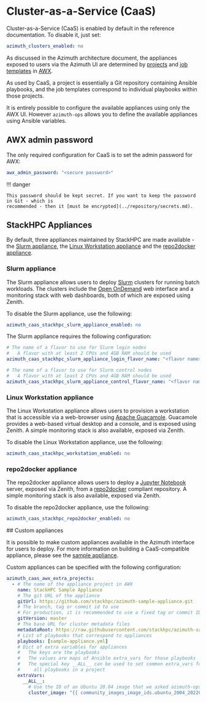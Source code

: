 # Cluster-as-a-Service (CaaS)

Cluster-as-a-Service (CaaS) is enabled by default in the reference documentation. To disable it,
just set:

```yaml  title="environments/my-site/inventory/group_vars/all/variables.yml"
azimuth_clusters_enabled: no
```

As discussed in the Azimuth architecture document, the appliances exposed to users via the
Azimuth UI are determined by
[projects](https://docs.ansible.com/ansible-tower/latest/html/userguide/projects.html) and
[job templates](https://docs.ansible.com/ansible-tower/latest/html/userguide/job_templates.html)
in [AWX](https://github.com/ansible/awx).

As used by CaaS, a project is essentially a Git repository containing Ansible playbooks, and
the job templates correspond to individual playbooks within those projects.

It is entirely possible to configure the available appliances using only the AWX UI. However
`azimuth-ops` allows you to define the available appliances using Ansible variables.

## AWX admin password

The only required configuration for CaaS is to set the admin password for AWX:

```yaml  title="environments/my-site/inventory/group_vars/all/secrets.yml"
awx_admin_password: "<secure password>"
```

!!! danger

    This password should be kept secret. If you want to keep the password in Git - which is
    recommended - then it [must be encrypted](../repository/secrets.md).

## StackHPC Appliances

By default, three appliances maintained by StackHPC are made available - the
[Slurm appliance](https://github.com/stackhpc/caas-slurm-appliance), the
[Linux Workstation appliance](https://github.com/stackhpc/caas-workstation) and the
[repo2docker appliance](https://github.com/stackhpc/caas-repo2docker).

### Slurm appliance

The Slurm appliance allows users to deploy [Slurm](https://slurm.schedmd.com/documentation.html)
clusters for running batch workloads. The clusters include the [Open OnDemand](https://openondemand.org/)
web interface and a monitoring stack with web dashboards, both of which are exposed using
Zenith.

To disable the Slurm appliance, use the following:

```yaml  title="environments/my-site/inventory/group_vars/all/variables.yml"
azimuth_caas_stackhpc_slurm_appliance_enabled: no
```

The Slurm appliance requires the following configuration:

```yaml  title="environments/my-site/inventory/group_vars/all/variables.yml"
# The name of a flavor to use for Slurm login nodes
#   A flavor with at least 2 CPUs and 4GB RAM should be used
azimuth_caas_stackhpc_slurm_appliance_login_flavor_name: "<flavor name>"

# The name of a flavor to use for Slurm control nodes
#   A flavor with at least 2 CPUs and 4GB RAM should be used
azimuth_caas_stackhpc_slurm_appliance_control_flavor_name: "<flavor name>"
```

### Linux Workstation appliance

The Linux Workstation appliance allows users to provision a workstation that is accessible
via a web-browser using [Apache Guacamole](https://guacamole.apache.org/). Guacamole provides
a web-based virtual desktop and a console, and is exposed using Zenith. A simple monitoring
stack is also available, exposed via Zenith.

To disable the Linux Workstation appliance, use the following:

```yaml  title="environments/my-site/inventory/group_vars/all/variables.yml"
azimuth_caas_stackhpc_workstation_enabled: no
```

### repo2docker appliance

The repo2docker appliance allows users to deploy a [Jupyter Notebook](https://jupyter.org/)
server, exposed via Zenith, from a [repo2docker](https://repo2docker.readthedocs.io/en/latest/)
compliant repository. A simple monitoring stack is also available, exposed via Zenith.

To disable the repo2docker appliance, use the following:

```yaml  title="environments/my-site/inventory/group_vars/all/variables.yml"
azimuth_caas_stackhpc_repo2docker_enabled: no
```

## Custom appliances

It is possible to make custom appliances available in the Azimuth interface for users to deploy.
For more information on building a CaaS-compatible appliance, please see the
[sample appliance](https://github.com/stackhpc/azimuth-sample-appliance).

Custom appliances can be specified with the following configuration:

```yaml  title="environments/my-site/inventory/group_vars/all/variables.yml"
azimuth_caas_awx_extra_projects:
  - # The name of the appliance project in AWX
    name: StackHPC Sample Appliance
    # The git URL of the appliance
    gitUrl: https://github.com/stackhpc/azimuth-sample-appliance.git
    # The branch, tag or commit id to use
    # For production, it is recommended to use a fixed tag or commit ID
    gitVersion: master
    # The base URL for cluster metadata files
    metadataRoot: https://raw.githubusercontent.com/stackhpc/azimuth-sample-appliance/{gitVersion}/ui-meta
    # List of playbooks that correspond to appliances
    playbooks: [sample-appliance.yml]
    # Dict of extra variables for appliances
    #   The keys are the playbooks
    #   The values are maps of Ansible extra_vars for those playbooks
    #   The special key __ALL__ can be used to set common extra_vars for
    #     all playbooks in a project
    extraVars:
      __ALL__:
        # Use the ID of an Ubuntu 20.04 image that we asked azimuth-ops to upload
        cluster_image: "{{ community_images_image_ids.ubuntu_2004_20220712 }}"
```
